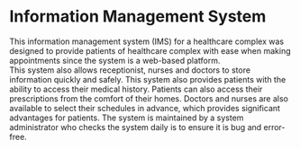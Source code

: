 # Information Management System
This information management system (IMS) for a healthcare complex was designed to provide patients of healthcare complex with ease when making appointments since the system is a web-based platform. 
<br/>
This system also allows receptionist, nurses and doctors to store information quickly and safely. This system also provides patients with the ability to access their
medical history. Patients can also access their prescriptions from the comfort of their homes. Doctors and nurses are also available to select their schedules in advance, which provides significant advantages for patients. The system is maintained by a system administrator who checks the system daily is to ensure it is bug and error-free.

